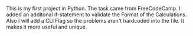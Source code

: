 This is my first project in Python. The task came from FreeCodeCamp. 
I added an additonal if-statement to validate the Format of the Calculations.
Also I will add a CLI Flag so the problems aren't hardcoded into the file. 
It makes it more useful and unique.
